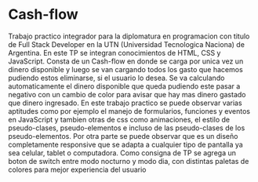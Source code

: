 # Cash-flow
Trabajo practico integrador para la diplomatura en programacion con titulo de Full Stack Developer en la UTN (Universidad Tecnologica Naciona) de Argentina. En este TP se integran conocimientos de HTML, CSS y JavaScript.
  Consta de un Cash-flow en donde se carga por unica vez un dinero disponible y luego se van cargando todos los gasto que hacemos pudiendo estos eliminarse, si el usuario lo desea. Se va calculando automaticamente el dinero disponible que queda pudiendo este pasar a negativo con un cambio de color para avisar que hay mas dinero gastado que dinero ingresado.
   En este trabajo practico se puede observar varias aptitudes como por ejemplo el manejo de formularios, funciones y eventos en JavaScript y tambien otras de css como animaciones, el estilo de pseudo-clases, pseudo-elementos e incluso de las pseudo-clases de los pseudo-elementos. Por otra parte se puede observar que es un diseño completamente responsive que se adapta a cualquier tipo de pantalla ya sea celular, tablet o computadora.
   Como consigna de TP se agrega un boton de switch entre modo nocturno y modo dia, con distintas paletas de colores para mejor experiencia del usuario
